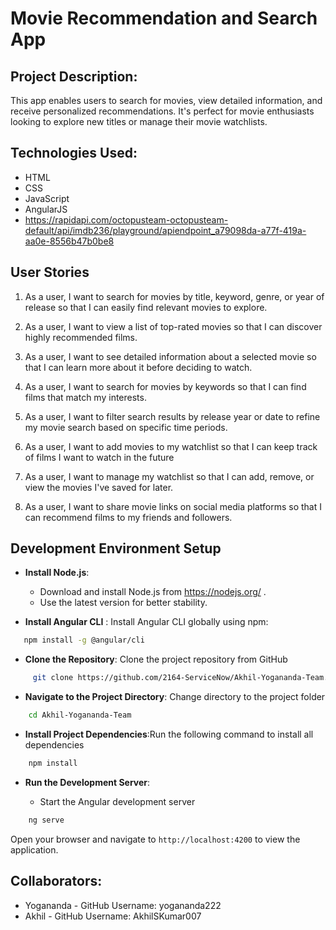 # Movie Recommendation and Search App

## Project Description: 

This app enables users to search for movies, view detailed information, and receive personalized recommendations. It's perfect for movie enthusiasts looking to explore new titles or manage their movie watchlists.

## Technologies Used:

- HTML
- CSS
- JavaScript
- AngularJS
- https://rapidapi.com/octopusteam-octopusteam-default/api/imdb236/playground/apiendpoint_a79098da-a77f-419a-aa0e-8556b47b0be8

## User Stories

1. As a user, I want to search for movies by title, keyword, genre, or year of release so that I can easily find relevant movies to explore. 

2. As a user, I want to view a list of top-rated movies so that I can discover highly recommended films.

3. As a user, I want to see detailed information about a selected movie so that I can learn more about it before deciding to watch.

4. As a user, I want to search for movies by keywords so that I can find films that match my interests.

5. As a user, I want to filter search results by release year or date to refine my movie search based on specific time periods.

6. As a user, I want to add movies to my watchlist so that I can keep track of films I want to watch in the future

7. As a user, I want to manage my watchlist so that I can add, remove, or view the movies I've saved for later.

8. As a user, I want to share movie links on social media platforms so that I can recommend films to my friends and followers.

## Development Environment Setup

- **Install Node.js**:
    - Download and install Node.js from https://nodejs.org/ . 
    - Use the latest version for better stability. 

- **Install Angular CLI** : Install Angular CLI globally using npm: 

 ```bash 
    npm install -g @angular/cli 
 ```
- **Clone the Repository**:  Clone the project repository from GitHub

 ```bash
      git clone https://github.com/2164-ServiceNow/Akhil-Yogananda-Team.git
```
- **Navigate to the Project Directory**: Change directory to the project folder

```bash
    cd Akhil-Yogananda-Team
```
- **Install Project Dependencies**:Run the following command to install all dependencies

 ```bash
     npm install
```

- **Run the Development Server**: 

    - Start the Angular development server

```bash
    ng serve
```
Open your browser and navigate to `http://localhost:4200` to view the application.


## Collaborators:

- Yogananda - GitHub Username: yogananda222
- Akhil - GitHub Username: AkhilSKumar007
